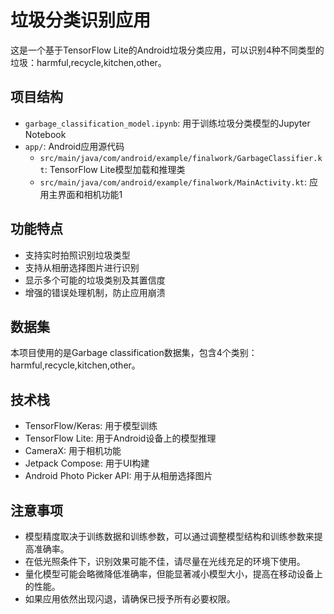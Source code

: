 # 垃圾分类识别应用

这是一个基于TensorFlow Lite的Android垃圾分类应用，可以识别4种不同类型的垃圾：harmful,recycle,kitchen,other。

## 项目结构

- `garbage_classification_model.ipynb`: 用于训练垃圾分类模型的Jupyter Notebook
- `app/`: Android应用源代码
  - `src/main/java/com/android/example/finalwork/GarbageClassifier.kt`: TensorFlow Lite模型加载和推理类
  - `src/main/java/com/android/example/finalwork/MainActivity.kt`: 应用主界面和相机功能1

## 功能特点

- 支持实时拍照识别垃圾类型
- 支持从相册选择图片进行识别
- 显示多个可能的垃圾类别及其置信度
- 增强的错误处理机制，防止应用崩溃



## 数据集

本项目使用的是Garbage classification数据集，包含4个类别：harmful,recycle,kitchen,other。

## 技术栈

- TensorFlow/Keras: 用于模型训练
- TensorFlow Lite: 用于Android设备上的模型推理
- CameraX: 用于相机功能
- Jetpack Compose: 用于UI构建
- Android Photo Picker API: 用于从相册选择图片

## 注意事项

- 模型精度取决于训练数据和训练参数，可以通过调整模型结构和训练参数来提高准确率。
- 在低光照条件下，识别效果可能不佳，请尽量在光线充足的环境下使用。
- 量化模型可能会略微降低准确率，但能显著减小模型大小，提高在移动设备上的性能。
- 如果应用依然出现闪退，请确保已授予所有必要权限。

